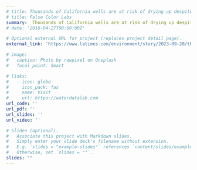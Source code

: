 ```yaml
---
# title: Thousands of California wells are at risk of drying up despite landmark water law
# title: False Color Labs
summary: _Thousands of California wells are at risk of drying up despite landmark water law_
# date: '2016-04-27T00:00:00Z'

# Optional external URL for project (replaces project detail page).
external_link: 'https://www.latimes.com/environment/story/2023-09-20/thousands-of-central-valley-water-wells-risk-failure'

# image:
#   caption: Photo by rawpixel on Unsplash
#   focal_point: Smart

# links:
#   - icon: globe
#     icon_pack: fas
#     name: Visit
#     url: https://waterdatalab.com
url_code: ''
url_pdf: ''
url_slides: ''
url_video: ''

# Slides (optional).
#   Associate this project with Markdown slides.
#   Simply enter your slide deck's filename without extension.
#   E.g. `slides = "example-slides"` references `content/slides/example-slides.md`.
#   Otherwise, set `slides = ""`.
slides: ""
---
```


